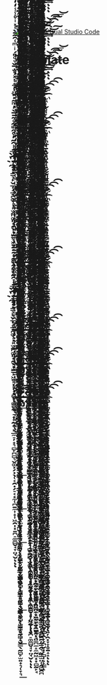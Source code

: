 [![Open in Visual Studio Code](https://classroom.github.com/assets/open-in-vscode-c66648af7eb3fe8bc4f294546bfd86ef473780cde1dea487d3c4ff354943c9ae.svg)](https://classroom.github.com/online_ide?assignment_repo_id=7821427&assignment_repo_type=AssignmentRepo)
# Template
#              -̵̷̴̢̧͊͆̾̿͛̔ͫ́͐̎͐́ͭ͋̒ͮ̾̆͆ͨͨ̌̉͊̂͐̆ͭ̑͆̽̉͋̊ͩ̉̐̍́ͥͬͬ̑̔̌ͬ̌̍̊̑ͧ̏̓ͧͣ̏̉̈́͌̓͌̈̀ͧ͗̋̐ͪ̑͛̋ͯ͌̿̄̍͌ͭ̑ͥͦ̃ͨ͆̾͑̄̔̂̄̆̆̐̑̄͛̈̽̚̚͟͢͟͝͡͞͡͠͞҉̴̧̧̫̥̻̭̫̳̤̖̹̗͙̫̰͓͈̙͈̯͉̰̳̙̻̬̟͔͇̹̭̖̜̳͔͙̺̗̳̬͚̞̗̟͉̦̠̪̮͙̪͕͕͓̼͚͔̼͙̖̹͕͓̳̠̫͉̪̹͎͎̮̹̠̤͙͉̹̳͍̘͓̖͚̳̥̰̻̟̮͇̖̰̻̙̫͍̟͉̜̞͉͘͟͡͝͝-̵̢̡ͥ̐ͦͨͦͣ͋̌ͧ̄̿ͮ̋̐ͫͫ͋ͫͬ́̂̃̎͐́̿ͤ͐̇͌̎̒̅̎ͬͥ͆̓̒̾͆ͥͨͣ̽̃ͭͬ͌͋ͫ̓̓̇ͬ͗̇̐͆̀̍͌͗͑͌̃͒ͯ̿̾͑͋͗ͩͭͫͬ̉̋͐̓̾ͦ̎̓ͧ̐ͮ͆ͩ̂̽͐ͣ̆̑ͯͭ̀́̀̚̚͜͞͏̶̷̷̷̡̛̛̰͚̟͍̥͎̣̼̫̠̖̙̗̬̰̠̳͕͖͉̤̝̤̪̲̗̭͇̙͎̞͙͓̬͓̞̙̼̹͔̮͇̫͚͈͓̗͚̰̙̘͇̫̳͍̼͔̦͍̹̜̗̟̘̩͙͕̳̗̬̱̫̪̤̞̺̦̦͎͎̦͈̫̪̖̩͚̗͉̘̪͇̬̗͈͍̞́͢͞͝͝͝͡ͅͅͅ-̶̵̶̵̴̢̨̢̡̧̛̃ͥͦͣ̽̌ͩ̈̽ͩ̓́͆̆̄ͧ̅̀ͮ͒͂͐̄͐̿̋̿̂ͥ̓͒̐̔̅̉ͤ̐̊̈́̂̉̑̈ͦ̑͛ͥ͒ͣ͆̄͗̍ͧ͐̔͗ͧͯ̊̓̈́̓̈́ͤ̒̆͊̆̈̇̆ͮ̌͊̀ͤͮ̃̉̈̂̽̇̎͒͐ͬ͗͑̊̃͆ͬ̈́̀́̀́̚̚͘͘͜͢͟͜͡͡͝͡͏͎̖̟̫̱̼̟̩̞͇̯͖̲͔̩̦̭͔̱͙͙̱̣͙̞̙̦̭̰̬͉͎̹̖̥͈̥̻̣̟̟̪̬͈̦͇̟̝̺̼̹͇͕̦͇̤̳̮̯̣̖̫͚̣̮̯̜̲͎͓̞̱̥̜̺̲̩̫̰̭̮̟̰̣̬̤͎͔̣̙͇̠̫͉̬͔ͅͅͅͅ-͂͐̃ͬͦ̈́͑̓̐̉ͮ̈̇̌̒̒͂ͥͤ̌͑ͤ̍̇͗ͮͦ̎̅ͪ̑͂̓̊̂ͫ͂ͦ̃̄̅̀̓ͫ̃̽̎̈͐͋ͭͯ̉̐̅̌͛ͦ̎́ͥͫ͑̑͂̄̀͑̽ͥ̊̾̾̒̒ͨͭ͂͒̊̾̔ͤ̈̾͗̑́̔̊ͮͩ̾̈́ͮͭ̚̚̚̚҉̨̧͢҉҉̴̵̧̕͘͞͠҉̡́̀̕͞͠͏̸̦̣͇͉̙̬̲̦̝̲̣̪͚̹̩̙̫̭̪͚͈͙̯̖̣̫̳͕͖̱̙͓̘̹̣̪̖̩̻̺̭͉̠̟̟̰̗͉̙̲̼̠̦̟͉̻̙̪̻͉̬͚͓̗̣̖̜͔̯̣̗̠͔̟̼̜̪̱̼͎̟͎͖̯̩͓͍̪̠͚̻̬̘̞̤̘̬͘ͅͅͅ-̴̢̢̨̽̆̾ͦ̈́ͤ͋̇̀͆͒̊͊̀̒̃̃ͨ̆̂̏̄̿ͯ̓̇̓̀̋̍͌̔͋ͥ̋̋͊̇̃ͩ͐̓̀͊͆͗ͦͥ̿͛ͥ̆̂ͨ̔̓ͣ̈́̈̏̊͐̒̈́ͤͪͧͬ͑͊̈́͆̓ͥ̈́͛̎̎̑͗̈̇ͮ̀ͭ̎ͦ͛̅̎̆͌͐͐̐ͭ́̀̚̚̚̚̕҉̧͠͏̶̸̢̀́́͘̕͡͞͝͏̹̹̰̼̥͇̳͓͖̠̹̺̜̪͕̜̞̠͓̭̦̺̯̫͚͖̣͙͔̯̳̥̥̦̤̘̜̹̳̦̫̹̱̟͔͚͔̳̰̲̙̭͚̮͇̬͎̜̯̬̯̙͎͍͎̭̘̠̤̪̥̬̪̯͖̤̞̞͖̞̦̬̯̮͉͓̤̼̪̼̝̼̰͖͓͙̻̰̙̘-̷̴̷̴̶̢̨̨̡̡̨̨̛̛̛̜̪͈͔̳͙̳͙̮̙̣͕͚͕̜̳͔͍͉͔̳̭̬̫̳̥͍̹̩͎̱̘̘̣̜͕͉̙̥̹̙̝̭͓̙̱͚̙̺̺͉̯͖̬̣̦̱̗̲̫̫̙̪̙͍̙̝̘͉͕̳̜͈̖̞̠͍̦̝̙̮̠̦̳̭͉̰̳̫̤̜̭̻̯̪̐͆ͧͨͨͣ͌̾͂̉̑ͣͧ̊ͭͬ̒ͪͭ͒̑̍ͧ̑͗̊̈́ͮͣ̔ͩ̓̊́̍̽̓̽̾̐̽ͯͫ͋̾̀̇͂̅ͩ̋̐̑ͧ͑ͨ͊͊ͨ̅͂̎̆͛̓̒͊ͯ̀͛̂̃̃̾̆͐̽̉͆̿ͭͤͫ͛̾ͩ̐̌͋ͤ̽̑̄͋̀̚̚̚̚̚̚̕͜͞͠͠͝͠ͅͅͅͅͅ-̷̵̸̷̶̧̨̢̧̛̛̛̛̛̠͉̱̠̫͍̬̱̲̪̺̰͉̠̰̖͕͇̠̹̩͎͓̹̪̺͈̰͇̦̲͖͉̠̰̺̱̯͎̭͍̱̪͙̹̺̳͈̻̦͉͇̗̗̺̝͍̺̩̼͍̻̞͇̩͍̟̪̞̰̮̥͚̟͉͖̟̱̟̹̯̰͉͔̯͕̗̪̮̣̙̻͎͕̙̳̝ͦͯ̒̀ͫ͗ͩͨ̿̈́͐̓ͯ̏̒ͦ̓̎ͫͯ͌ͦ̆̋̈́̆ͮ̂̐͊̏͗͋͗͊ͩ̄̇̒̓̃̈͌̃ͪͩ̈́̔͗̂ͭ̊ͨ͒̆͒̋̓͒͗̓̽͑̿ͬ͐́ͮͪ̎̂͂̈̒̆̔ͧ͑ͦ̃͂̄ͪ̔ͨͥ̍ͣ̀́̄ͩ̅͑ͧͫ̅̚̚̚͘͟͢͠͝͡͠͞͝ͅͅͅ-̴̴̡̡̡̀̄̆ͣ̎ͥ̓̎͂͂̈ͦ̅̌̀ͫ̔ͯ̿̋ͧͦͥͮ̌ͥͨ͑̓̇̐̽̈ͥͪ̓ͦ̿̃̂͆̓ͬͯ̀͆̇͊̽̈͑ͭͪͥ̍ͤ͒ͫ̀ͪ̾̎̋͑̉̋̔ͧ̎̑͐̒͊͒̇͛̂̋̈́ͧ̄͐ͨ͋̎ͬ̍̒͌͊ͭ͌ͯͬ̐̂͗̓̄ͯ̀͜͜͝͝͡҉̶̴͡͡͏̛̫͖͓̹̥̘̞̖͙͈̠̯͉̱̣̹̪̲̘̱̖̮̗̤̩̹͉̬̰̖͈͈̳͈͎̘͔͎͈̯̻̠̣͇̫̭͚̜̱̝͈̟͔͉̤̘̯̯̹̠̱̮̮͇̞̱͍̥̯͈̱̖͓̳̭̟͇̬̹̻̥̳͙̪͖̰͔͍̦̭͓̞̞̥̱̝̝͘͘̕͡͡ͅͅͅ
























#              -̵̷̴̢̧͊͆̾̿͛̔ͫ́͐̎͐́ͭ͋̒ͮ̾̆͆ͨͨ̌̉͊̂͐̆ͭ̑͆̽̉͋̊ͩ̉̐̍́ͥͬͬ̑̔̌ͬ̌̍̊̑ͧ̏̓ͧͣ̏̉̈́͌̓͌̈̀ͧ͗̋̐ͪ̑͛̋ͯ͌̿̄̍͌ͭ̑ͥͦ̃ͨ͆̾͑̄̔̂̄̆̆̐̑̄͛̈̽̚̚͟͢͟͝͡͞͡͠͞҉̴̧̧̫̥̻̭̫̳̤̖̹̗͙̫̰͓͈̙͈̯͉̰̳̙̻̬̟͔͇̹̭̖̜̳͔͙̺̗̳̬͚̞̗̟͉̦̠̪̮͙̪͕͕͓̼͚͔̼͙̖̹͕͓̳̠̫͉̪̹͎͎̮̹̠̤͙͉̹̳͍̘͓̖͚̳̥̰̻̟̮͇̖̰̻̙̫͍̟͉̜̞͉͘͟͡͝͝-̵̢̡ͥ̐ͦͨͦͣ͋̌ͧ̄̿ͮ̋̐ͫͫ͋ͫͬ́̂̃̎͐́̿ͤ͐̇͌̎̒̅̎ͬͥ͆̓̒̾͆ͥͨͣ̽̃ͭͬ͌͋ͫ̓̓̇ͬ͗̇̐͆̀̍͌͗͑͌̃͒ͯ̿̾͑͋͗ͩͭͫͬ̉̋͐̓̾ͦ̎̓ͧ̐ͮ͆ͩ̂̽͐ͣ̆̑ͯͭ̀́̀̚̚͜͞͏̶̷̷̷̡̛̛̰͚̟͍̥͎̣̼̫̠̖̙̗̬̰̠̳͕͖͉̤̝̤̪̲̗̭͇̙͎̞͙͓̬͓̞̙̼̹͔̮͇̫͚͈͓̗͚̰̙̘͇̫̳͍̼͔̦͍̹̜̗̟̘̩͙͕̳̗̬̱̫̪̤̞̺̦̦͎͎̦͈̫̪̖̩͚̗͉̘̪͇̬̗͈͍̞́͢͞͝͝͝͡ͅͅͅ-̶̵̶̵̴̢̨̢̡̧̛̃ͥͦͣ̽̌ͩ̈̽ͩ̓́͆̆̄ͧ̅̀ͮ͒͂͐̄͐̿̋̿̂ͥ̓͒̐̔̅̉ͤ̐̊̈́̂̉̑̈ͦ̑͛ͥ͒ͣ͆̄͗̍ͧ͐̔͗ͧͯ̊̓̈́̓̈́ͤ̒̆͊̆̈̇̆ͮ̌͊̀ͤͮ̃̉̈̂̽̇̎͒͐ͬ͗͑̊̃͆ͬ̈́̀́̀́̚̚͘͘͜͢͟͜͡͡͝͡͏͎̖̟̫̱̼̟̩̞͇̯͖̲͔̩̦̭͔̱͙͙̱̣͙̞̙̦̭̰̬͉͎̹̖̥͈̥̻̣̟̟̪̬͈̦͇̟̝̺̼̹͇͕̦͇̤̳̮̯̣̖̫͚̣̮̯̜̲͎͓̞̱̥̜̺̲̩̫̰̭̮̟̰̣̬̤͎͔̣̙͇̠̫͉̬͔ͅͅͅͅ-͂͐̃ͬͦ̈́͑̓̐̉ͮ̈̇̌̒̒͂ͥͤ̌͑ͤ̍̇͗ͮͦ̎̅ͪ̑͂̓̊̂ͫ͂ͦ̃̄̅̀̓ͫ̃̽̎̈͐͋ͭͯ̉̐̅̌͛ͦ̎́ͥͫ͑̑͂̄̀͑̽ͥ̊̾̾̒̒ͨͭ͂͒̊̾̔ͤ̈̾͗̑́̔̊ͮͩ̾̈́ͮͭ̚̚̚̚҉̨̧͢҉҉̴̵̧̕͘͞͠҉̡́̀̕͞͠͏̸̦̣͇͉̙̬̲̦̝̲̣̪͚̹̩̙̫̭̪͚͈͙̯̖̣̫̳͕͖̱̙͓̘̹̣̪̖̩̻̺̭͉̠̟̟̰̗͉̙̲̼̠̦̟͉̻̙̪̻͉̬͚͓̗̣̖̜͔̯̣̗̠͔̟̼̜̪̱̼͎̟͎͖̯̩͓͍̪̠͚̻̬̘̞̤̘̬͘ͅͅͅ-̴̢̢̨̽̆̾ͦ̈́ͤ͋̇̀͆͒̊͊̀̒̃̃ͨ̆̂̏̄̿ͯ̓̇̓̀̋̍͌̔͋ͥ̋̋͊̇̃ͩ͐̓̀͊͆͗ͦͥ̿͛ͥ̆̂ͨ̔̓ͣ̈́̈̏̊͐̒̈́ͤͪͧͬ͑͊̈́͆̓ͥ̈́͛̎̎̑͗̈̇ͮ̀ͭ̎ͦ͛̅̎̆͌͐͐̐ͭ́̀̚̚̚̚̕҉̧͠͏̶̸̢̀́́͘̕͡͞͝͏̹̹̰̼̥͇̳͓͖̠̹̺̜̪͕̜̞̠͓̭̦̺̯̫͚͖̣͙͔̯̳̥̥̦̤̘̜̹̳̦̫̹̱̟͔͚͔̳̰̲̙̭͚̮͇̬͎̜̯̬̯̙͎͍͎̭̘̠̤̪̥̬̪̯͖̤̞̞͖̞̦̬̯̮͉͓̤̼̪̼̝̼̰͖͓͙̻̰̙̘-̷̴̷̴̶̢̨̨̡̡̨̨̛̛̛̜̪͈͔̳͙̳͙̮̙̣͕͚͕̜̳͔͍͉͔̳̭̬̫̳̥͍̹̩͎̱̘̘̣̜͕͉̙̥̹̙̝̭͓̙̱͚̙̺̺͉̯͖̬̣̦̱̗̲̫̫̙̪̙͍̙̝̘͉͕̳̜͈̖̞̠͍̦̝̙̮̠̦̳̭͉̰̳̫̤̜̭̻̯̪̐͆ͧͨͨͣ͌̾͂̉̑ͣͧ̊ͭͬ̒ͪͭ͒̑̍ͧ̑͗̊̈́ͮͣ̔ͩ̓̊́̍̽̓̽̾̐̽ͯͫ͋̾̀̇͂̅ͩ̋̐̑ͧ͑ͨ͊͊ͨ̅͂̎̆͛̓̒͊ͯ̀͛̂̃̃̾̆͐̽̉͆̿ͭͤͫ͛̾ͩ̐̌͋ͤ̽̑̄͋̀̚̚̚̚̚̚̕͜͞͠͠͝͠ͅͅͅͅͅ-̷̵̸̷̶̧̨̢̧̛̛̛̛̛̠͉̱̠̫͍̬̱̲̪̺̰͉̠̰̖͕͇̠̹̩͎͓̹̪̺͈̰͇̦̲͖͉̠̰̺̱̯͎̭͍̱̪͙̹̺̳͈̻̦͉͇̗̗̺̝͍̺̩̼͍̻̞͇̩͍̟̪̞̰̮̥͚̟͉͖̟̱̟̹̯̰͉͔̯͕̗̪̮̣̙̻͎͕̙̳̝ͦͯ̒̀ͫ͗ͩͨ̿̈́͐̓ͯ̏̒ͦ̓̎ͫͯ͌ͦ̆̋̈́̆ͮ̂̐͊̏͗͋͗͊ͩ̄̇̒̓̃̈͌̃ͪͩ̈́̔͗̂ͭ̊ͨ͒̆͒̋̓͒͗̓̽͑̿ͬ͐́ͮͪ̎̂͂̈̒̆̔ͧ͑ͦ̃͂̄ͪ̔ͨͥ̍ͣ̀́̄ͩ̅͑ͧͫ̅̚̚̚͘͟͢͠͝͡͠͞͝ͅͅͅ-̴̴̡̡̡̀̄̆ͣ̎ͥ̓̎͂͂̈ͦ̅̌̀ͫ̔ͯ̿̋ͧͦͥͮ̌ͥͨ͑̓̇̐̽̈ͥͪ̓ͦ̿̃̂͆̓ͬͯ̀͆̇͊̽̈͑ͭͪͥ̍ͤ͒ͫ̀ͪ̾̎̋͑̉̋̔ͧ̎̑͐̒͊͒̇͛̂̋̈́ͧ̄͐ͨ͋̎ͬ̍̒͌͊ͭ͌ͯͬ̐̂͗̓̄ͯ̀͜͜͝͝͡҉̶̴͡͡͏̛̫͖͓̹̥̘̞̖͙͈̠̯͉̱̣̹̪̲̘̱̖̮̗̤̩̹͉̬̰̖͈͈̳͈͎̘͔͎͈̯̻̠̣͇̫̭͚̜̱̝͈̟͔͉̤̘̯̯̹̠̱̮̮͇̞̱͍̥̯͈̱̖͓̳̭̟͇̬̹̻̥̳͙̪͖̰͔͍̦̭͓̞̞̥̱̝̝͘͘̕͡͡ͅͅͅ



























#       ͦ̎̅ͪ̑͂̓̊̂ͫ͂ͦ̃̄̅̀̓ͫ̃̽̎̈͐͋ͭͯ̉̐̅̌͛ͦ̎́ͥͫ͑̑͂̄̀͑̽ͥ̊̾̾̒̒ͨͭ͂͒̊̾̔ͤ̈̾͗̑́̔̊ͮͩ̾̈́ͮͭ̚̚̚҉̨̧͢҉҉̴̵̧̕͘͞͠҉̡́̀̕͞͠͏̸̦̣͇͉̙̬̲̦̝̲̣̪͚̹̩̙̫̭̪͚͈͙̯̖̣̫̳͕͖̱̙͓̘̹̣̪̖̩̻̺̭͉̠̟̟̰̗͉̙̲̼̠̦̟͉̻̙̪̻͉̬͚͓̗̣̖̜͔̯̣̗̠͔̟̼̜̪̱̼͎̟͎͖̯̩͓͍̪̠͚̻̬̘̞̤̘̬͘ͅͅͅ-̴̢̢̨̽̆̾ͦ̈́ͤ͋̇̀͆͒̊͊̀̒̃̃ͨ̆̂̏̄̿ͯ̓̇̓̀̋̍͌̔͋ͥ̋̋͊̇̃ͩ͐̓̀͊͆͗ͦͥ̿͛ͥ̆̂ͨ̔̓ͣ̈́̈̏̊͐̒̈́ͤͪͧͬ͑͊̈́͆̓ͥ̈́͛̎̎̑͗̈̇ͮ̀ͭ̎ͦ͛̅̎̆͌͐͐̐ͭ́̀̚̚̚̚̕҉̧͠͏̶̸̢̀́́͘̕͡͞͝͏̹̹̰̼̥͇̳͓͖̠̹̺̜̪͕̜̞̠͓̭̦̺̯̫͚͖̣͙͔̯̳̥̥̦̤̘̜̹̳̦̫̹̱̟͔͚͔̳̰̲̙̭͚̮͇̬͎̜̯̬̯̙͎͍͎̭̘̠̤̪̥̬̪̯͖̤̞̞͖̞















































#              -̵̷̴̢̧͊͆̾̿͛̔ͫ́͐̎͐́ͭ͋̒ͮ̾̆͆ͨͨ̌̉͊̂͐̆ͭ̑͆̽̉͋̊ͩ̉̐̍́ͥͬͬ̑̔̌ͬ̌̍̊̑ͧ̏̓ͧͣ̏̉̈́͌̓͌̈̀ͧ͗̋̐ͪ̑͛̋ͯ͌̿̄̍͌ͭ̑ͥͦ̃ͨ͆̾͑̄̔̂̄̆̆̐̑̄͛̈̽̚̚͟͢͟͝͡͞͡͠͞҉̴̧̧̫̥̻̭̫̳̤̖̹̗͙̫̰͓͈̙͈̯͉̰̳̙̻̬̟͔͇̹̭̖̜̳͔͙̺̗̳̬͚̞̗̟͉̦̠̪̮͙̪͕͕͓̼͚͔̼͙̖̹͕͓̳̠̫͉̪̹͎͎̮̹̠̤͙͉̹̳͍̘͓̖͚̳̥̰̻̟̮͇̖̰̻̙̫͍̟͉̜̞͉͘͟͡͝͝-̵̢̡ͥ̐ͦͨͦͣ͋̌ͧ̄̿ͮ̋̐ͫͫ͋ͫͬ́̂̃̎͐́̿ͤ͐̇͌̎̒̅̎ͬͥ͆̓̒̾͆ͥͨͣ̽̃ͭͬ͌͋ͫ̓̓̇ͬ͗̇̐͆̀̍͌͗͑͌̃͒ͯ̿̾͑͋͗ͩͭͫͬ̉̋͐̓̾ͦ̎̓ͧ̐ͮ͆ͩ̂̽͐ͣ̆̑ͯͭ̀́̀̚̚͜͞͏̶̷̷̷̡̛̛̰͚̟͍̥͎̣̼̫̠̖̙̗̬̰̠̳͕͖͉̤̝̤̪̲̗̭͇̙͎̞͙͓̬͓̞̙̼̹͔̮͇̫͚͈͓̗͚̰̙̘͇̫̳͍̼͔̦͍̹̜̗̟̘̩͙͕̳̗̬̱̫̪̤̞̺̦̦͎͎̦͈̫̪̖̩͚̗͉̘̪͇̬̗͈͍̞́͢͞͝͝͝͡ͅͅͅ-̶̵̶̵̴̢̨̢̡̧̛̃ͥͦͣ̽̌ͩ̈̽ͩ̓́͆̆̄ͧ̅̀ͮ͒͂͐̄͐̿̋̿̂ͥ̓͒̐̔̅̉ͤ̐̊̈́̂̉̑̈ͦ̑͛ͥ͒ͣ͆̄͗̍ͧ͐̔͗ͧͯ̊̓̈́̓̈́ͤ̒̆͊̆̈̇̆ͮ̌͊̀ͤͮ̃̉̈̂̽̇̎͒͐ͬ͗͑̊̃͆ͬ̈́̀́̀́̚̚͘͘͜͢͟͜͡͡͝͡͏͎̖̟̫̱̼̟̩̞͇̯͖̲͔̩̦̭͔̱͙͙̱̣͙̞̙̦̭̰̬͉͎̹̖̥͈̥̻̣̟̟̪̬͈̦͇̟̝̺̼̹͇͕̦͇̤̳̮̯̣̖̫͚̣̮̯̜̲͎͓̞̱̥̜̺̲̩̫̰̭̮̟̰̣̬̤͎͔̣̙͇̠̫͉̬͔ͅͅͅͅ-͂͐̃ͬͦ̈́͑̓̐̉ͮ̈̇̌̒̒͂ͥͤ̌͑ͤ̍̇͗ͮͦ̎̅ͪ̑͂̓̊̂ͫ͂ͦ̃̄̅̀̓ͫ̃̽̎̈͐͋ͭͯ̉̐̅̌͛ͦ̎́ͥͫ͑̑͂̄̀͑̽ͥ̊̾̾̒̒ͨͭ͂͒̊̾̔ͤ̈̾͗̑́̔̊ͮͩ̾̈́ͮͭ̚̚̚̚҉̨̧͢҉҉̴̵̧̕͘͞͠҉̡́̀̕͞͠͏̸̦̣͇͉̙̬̲̦̝̲̣̪͚̹̩̙̫̭̪͚͈͙̯̖̣̫̳͕͖̱̙͓̘̹̣̪̖̩̻̺̭͉̠̟̟̰̗͉̙̲̼̠̦̟͉̻̙̪̻͉̬͚͓̗̣̖̜͔̯̣̗̠͔̟̼̜̪̱̼͎̟͎͖̯̩͓͍̪̠͚̻̬̘̞̤̘̬͘ͅͅͅ-̴̢̢̨̽̆̾ͦ̈́ͤ͋̇̀͆͒̊͊̀̒̃̃ͨ̆̂̏̄̿ͯ̓̇̓̀̋̍͌̔͋ͥ̋̋͊̇̃ͩ͐̓̀͊͆͗ͦͥ̿͛ͥ̆̂ͨ̔̓ͣ̈́̈̏̊͐̒̈́ͤͪͧͬ͑͊̈́͆̓ͥ̈́͛̎̎̑͗̈̇ͮ̀ͭ̎ͦ͛̅̎̆͌͐͐̐ͭ́̀̚̚̚̚̕҉̧͠͏̶̸̢̀́́͘̕͡͞͝͏̹̹̰̼̥͇̳͓͖̠̹̺̜̪͕̜̞̠͓̭̦̺̯̫͚͖̣͙͔̯̳̥̥̦̤̘̜̹̳̦̫̹̱̟͔͚͔̳̰̲̙̭͚̮͇̬͎̜̯̬̯̙͎͍͎̭̘̠̤̪̥̬̪̯͖̤̞̞͖̞̦̬̯̮͉͓̤̼̪̼̝̼̰͖͓͙̻̰̙̘-̷̴̷̴̶̢̨̨̡̡̨̨̛̛̛̜̪͈͔̳͙̳͙̮̙̣͕͚͕̜̳͔͍͉͔̳̭̬̫̳̥͍̹̩͎̱̘̘̣̜͕͉̙̥̹̙̝̭͓̙̱͚̙̺̺͉̯͖̬̣̦̱̗̲̫̫̙̪̙͍̙̝̘͉͕̳̜͈̖̞̠͍̦̝̙̮̠̦̳̭͉̰̳̫̤̜̭̻̯̪̐͆ͧͨͨͣ͌̾͂̉̑ͣͧ̊ͭͬ̒ͪͭ͒̑̍ͧ̑͗̊̈́ͮͣ̔ͩ̓̊́̍̽̓̽̾̐̽ͯͫ͋̾̀̇͂̅ͩ̋̐̑ͧ͑ͨ͊͊ͨ̅͂̎̆͛̓̒͊ͯ̀͛̂̃̃̾̆͐̽̉͆̿ͭͤͫ͛̾ͩ̐̌͋ͤ̽̑̄͋̀̚̚̚̚̚̚̕͜͞͠͠͝͠ͅͅͅͅͅ-̷̵̸̷̶̧̨̢̧̛̛̛̛̛̠͉̱̠̫͍̬̱̲̪̺̰͉̠̰̖͕͇̠̹̩͎͓̹̪̺͈̰͇̦̲͖͉̠̰̺̱̯͎̭͍̱̪͙̹̺̳͈̻̦͉͇̗̗̺̝͍̺̩̼͍̻̞͇̩͍̟̪̞̰̮̥͚̟͉͖̟̱̟̹̯̰͉͔̯͕̗̪̮̣̙̻͎͕̙̳̝ͦͯ̒̀ͫ͗ͩͨ̿̈́͐̓ͯ̏̒ͦ̓̎ͫͯ͌ͦ̆̋̈́̆ͮ̂̐͊̏͗͋͗͊ͩ̄̇̒̓̃̈͌̃ͪͩ̈́̔͗̂ͭ̊ͨ͒̆͒̋̓͒͗̓̽͑̿ͬ͐́ͮͪ̎̂͂̈̒̆̔ͧ͑ͦ̃͂̄ͪ̔ͨͥ̍ͣ̀́̄ͩ̅͑ͧͫ̅̚̚̚͘͟͢͠͝͡͠͞͝ͅͅͅ-̴̴̡̡̡̀̄̆ͣ̎ͥ̓̎͂͂̈ͦ̅̌̀ͫ̔ͯ̿̋ͧͦͥͮ̌ͥͨ͑̓̇̐̽̈ͥͪ̓ͦ̿̃̂͆̓ͬͯ̀͆̇͊̽̈͑ͭͪͥ̍ͤ͒ͫ̀ͪ̾̎̋͑̉̋̔ͧ̎̑͐̒͊͒̇͛̂̋̈́ͧ̄͐ͨ͋̎ͬ̍̒͌͊ͭ͌ͯͬ̐̂͗̓̄ͯ̀͜͜͝͝͡҉̶̴͡͡͏̛̫͖͓̹̥̘̞̖͙͈̠̯͉̱̣̹̪̲̘̱̖̮̗̤̩̹͉̬̰̖͈͈̳͈͎̘͔͎͈̯̻̠̣͇̫̭͚̜̱̝͈̟͔͉̤̘̯̯̹̠̱̮̮͇̞̱͍̥̯͈̱̖͓̳̭̟͇̬̹̻̥̳͙̪͖̰͔͍̦̭͓̞̞̥̱̝̝͘͘̕͡͡ͅͅͅ







                                         


























































#              -̵̷̴̢̧͊͆̾̿͛̔ͫ́͐̎͐́ͭ͋̒ͮ̾̆͆ͨͨ̌̉͊̂͐̆ͭ̑͆̽̉͋̊ͩ̉̐̍́ͥͬͬ̑̔̌ͬ̌̍̊̑ͧ̏̓ͧͣ̏̉̈́͌̓͌̈̀ͧ͗̋̐ͪ̑͛̋ͯ͌̿̄̍͌ͭ̑ͥͦ̃ͨ͆̾͑̄̔̂̄̆̆̐̑̄͛̈̽̚̚͟͢͟͝͡͞͡͠͞҉̴̧̧̫̥̻̭̫̳̤̖̹̗͙̫̰͓͈̙͈̯͉̰̳̙̻̬̟͔͇̹̭̖̜̳͔͙̺̗̳̬͚̞̗̟͉̦̠̪̮͙̪͕͕͓̼͚͔̼͙̖̹͕͓̳̠̫͉̪̹͎͎̮̹̠̤͙͉̹̳͍̘͓̖͚̳̥̰̻̟̮͇̖̰̻̙̫͍̟͉̜̞͉͘͟͡͝͝-ͥ̐ͦͨͦͣ͋̌ͧ̄̿ͮ̋̐ͫͫ͋ͫͬ́̂̃̎͐́̿ͤ͐̇͌̎̒̅̎ͬͥ͆̓̒̾͆ͥͨͣ̽̃ͭͬ͌͋ͫ̓̓̇ͬ͗̇̐͆̀̍͌͗͑͌̃͒ͯ̿̾͑͋͗̚̚

#              -̵̷̴̢̧͊͆̾̿͛̔ͫ́͐̎͐́ͭ͋̒ͮ̾̆͆ͨͨ̌̉͊̂͐̆ͭ̑͆̽̉͋̊ͩ̉̐̍́ͥͬͬ̑̔̌ͬ̌̍̊̑ͧ̏̓ͧͣ̏̉̈́͌̓͌̈̀ͧ͗̋̐ͪ̑͛̋ͯ͌̿̄̍͌ͭ̑ͥͦ̃ͨ͆̾͑̄̔̂̄̆̆̐̑̄͛̈̽̚̚͟͢͟͝͡͞͡͠͞҉̴̧̧̫̥̻̭̫̳̤̖̹̗͙̫̰͓͈̙͈̯͉̰̳̙̻̬̟͔͇̹̭̖̜̳͔͙̺̗̳̬͚̞̗̟͉̦̠̪̮͙̪͕͕͓̼͚͔̼͙̖̹͕͓̳̠̫͉̪̹͎͎̮̹̠̤͙͉̹̳͍̘͓̖͚̳̥̰̻̟̮͇̖̰̻̙̫͍̟͉̜̞͉͘͟͡͝͝-̵̢̡ͥ̐ͦͨͦͣ͋̌ͧ̄̿ͮ̋̐ͫͫ͋ͫͬ́̂̃̎͐́̿ͤ͐̇͌̎̒̅̎ͬͥ͆̓̒̾͆ͥͨͣ̽̃ͭͬ͌͋ͫ̓̓̇ͬ͗̇̐͆̀̍͌͗͑͌̃͒ͯ̿̾͑͋͗ͩͭͫͬ̉̋͐̓̾ͦ̎̓ͧ̐ͮ͆ͩ̂̽͐ͣ̆̑ͯͭ̀́̀̚̚͜͞͏̶̷̷̷̡̛̛̰͚̟͍̥͎̣̼̫̠̖̙̗̬̰̠̳͕͖͉̤̝̤̪̲̗̭͇̙͎̞͙͓̬͓̞̙̼̹͔̮͇̫͚͈͓̗͚̰̙̘͇̫̳͍̼͔̦͍̹̜̗̟̘̩͙͕̳̗̬̱̫̪̤̞̺̦̦͎͎̦͈̫̪̖̩͚̗͉̘̪͇̬̗͈͍̞́͢͞͝͝͝͡ͅͅͅ-̶̵̶̵̴̢̨̢̡̧̛̃ͥͦͣ̽̌ͩ̈̽ͩ̓́͆̆̄ͧ̅̀ͮ͒͂͐̄͐̿̋̿̂ͥ̓͒̐̔̅̉ͤ̐̊̈́̂̉̑̈ͦ̑͛ͥ͒ͣ͆̄͗̍ͧ͐̔͗ͧͯ̊̓̈́̓̈́ͤ̒̆͊̆̈̇̆ͮ̌͊̀ͤͮ̃̉̈̂̽̇̎͒͐ͬ͗͑̊̃͆ͬ̈́̀́̀́̚̚͘͘͜͢͟͜͡͡͝͡͏͎̖̟̫̱̼̟̩̞͇̯͖̲͔̩̦̭͔̱͙͙̱̣͙̞̙̦̭̰̬͉͎̹̖̥͈̥̻̣̟̟̪̬͈̦͇̟̝̺̼̹͇͕̦͇̤̳̮̯̣̖̫͚̣̮̯̜̲͎͓̞̱̥̜̺̲̩̫̰̭̮̟̰̣̬̤͎͔̣̙͇̠̫͉̬͔ͅͅͅͅ-͂͐̃ͬͦ̈́͑̓̐̉ͮ̈̇̌̒̒͂ͥͤ̌͑ͤ̍̇͗ͮͦ̎̅ͪ̑͂̓̊̂ͫ͂ͦ̃̄̅̀̓ͫ̃̽̎̈͐͋ͭͯ̉̐̅̌͛ͦ̎́ͥͫ͑̑͂̄̀͑̽ͥ̊̾̾̒̒ͨͭ͂͒̊̾̔ͤ̈̾͗̑́̔̊ͮͩ̾̈́ͮͭ̚̚̚̚҉̨̧͢҉҉̴̵̧̕͘͞͠҉̡́̀̕͞͠͏̸̦̣͇͉̙̬̲̦̝̲̣̪͚̹̩̙̫̭̪͚͈͙̯̖̣̫̳͕͖̱̙͓̘̹̣̪̖̩̻̺̭͉̠̟̟̰̗͉̙̲̼̠̦̟͉̻̙̪̻͉̬͚͓̗̣̖̜͔̯̣̗̠͔̟̼̜̪̱̼͎̟͎͖̯̩͓͍̪̠͚̻̬̘̞̤̘̬͘ͅͅͅ-̴̢̢̨̽̆̾ͦ̈́ͤ͋̇̀͆͒̊͊̀̒̃̃ͨ̆̂̏̄̿ͯ̓̇̓̀̋̍͌̔͋ͥ̋̋͊̇̃ͩ͐̓̀͊͆͗ͦͥ̿͛ͥ̆̂ͨ̔̓ͣ̈́̈̏̊͐̒̈́ͤͪͧͬ͑͊̈́͆̓ͥ̈́͛̎̎̑͗̈̇ͮ̀ͭ̎ͦ͛̅̎̆͌͐͐̐ͭ́̀̚̚̚̚̕҉̧͠͏̶̸̢̀́́͘̕͡͞͝͏̹̹̰̼̥͇̳͓͖̠̹̺̜̪͕̜̞̠͓̭̦̺̯̫͚͖̣͙͔̯̳̥̥̦̤̘̜̹̳̦̫̹̱̟͔͚͔̳̰̲̙̭͚̮͇̬͎̜̯̬̯̙͎͍͎̭̘̠̤̪̥̬̪̯͖̤̞̞͖̞̦̬̯̮͉͓̤̼̪̼̝̼̰͖͓͙̻̰̙̘-̷̴̷̴̶̢̨̨̡̡̨̨̛̛̛̜̪͈͔̳͙̳͙̮̙̣͕͚͕̜̳͔͍͉͔̳̭̬̫̳̥͍̹̩͎̱̘̘̣̜͕͉̙̥̹̙̝̭͓̙̱͚̙̺̺͉̯͖̬̣̦̱̗̲̫̫̙̪̙͍̙̝̘͉͕̳̜͈̖̞̠͍̦̝̙̮̠̦̳̭͉̰̳̫̤̜̭̻̯̪̐͆ͧͨͨͣ͌̾͂̉̑ͣͧ̊ͭͬ̒ͪͭ͒̑̍ͧ̑͗̊̈́ͮͣ̔ͩ̓̊́̍̽̓̽̾̐̽ͯͫ͋̾̀̇͂̅ͩ̋̐̑ͧ͑ͨ͊͊ͨ̅͂̎̆͛̓̒͊ͯ̀͛̂̃̃̾̆͐̽̉͆̿ͭͤͫ͛̾ͩ̐̌͋ͤ̽̑̄͋̀̚̚̚̚̚̚̕͜͞͠͠͝͠ͅͅͅͅͅ-̷̵̸̷̶̧̨̢̧̛̛̛̛̛̠͉̱̠̫͍̬̱̲̪̺̰͉̠̰̖͕͇̠̹̩͎͓̹̪̺͈̰͇̦̲͖͉̠̰̺̱̯͎̭͍̱̪͙̹̺̳͈̻̦͉͇̗̗̺̝͍̺̩̼͍̻̞͇̩͍̟̪̞̰̮̥͚̟͉͖̟̱̟̹̯̰͉͔̯͕̗̪̮̣̙̻͎͕̙̳̝ͦͯ̒̀ͫ͗ͩͨ̿̈́͐̓ͯ̏̒ͦ̓̎ͫͯ͌ͦ̆̋̈́̆ͮ̂̐͊̏͗͋͗͊ͩ̄̇̒̓̃̈͌̃ͪͩ̈́̔͗̂ͭ̊ͨ͒̆͒̋̓͒͗̓̽͑̿ͬ͐́ͮͪ̎̂͂̈̒̆̔ͧ͑ͦ̃͂̄ͪ̔ͨͥ̍ͣ̀́̄ͩ̅͑ͧͫ̅̚̚̚͘͟͢͠͝͡͠͞͝ͅͅͅ-̴̴̡̡̡̀̄̆ͣ̎ͥ̓̎͂͂̈ͦ̅̌̀ͫ̔ͯ̿̋ͧͦͥͮ̌ͥͨ͑̓̇̐̽̈ͥͪ̓ͦ̿̃̂͆̓ͬͯ̀͆̇͊̽̈͑ͭͪͥ̍ͤ͒ͫ̀ͪ̾̎̋͑̉̋̔ͧ̎̑͐̒͊͒̇͛̂̋̈́ͧ̄͐ͨ͋̎ͬ̍̒͌͊ͭ͌ͯͬ̐̂͗̓̄ͯ̀͜͜͝͝͡҉̶̴͡͡͏̛̫͖͓̹̥̘̞̖͙͈̠̯͉̱̣̹̪̲̘̱̖̮̗̤̩̹͉̬̰̖͈͈̳͈͎̘͔͎͈̯̻̠̣͇̫̭͚̜̱̝͈̟͔͉̤̘̯̯̹̠̱̮̮͇̞̱͍̥̯͈̱̖͓̳̭̟͇̬̹̻̥̳͙̪͖̰͔͍̦̭͓̞̞̥̱̝̝͘͘̕͡͡ͅͅͅ






















#       ͦ̎̅ͪ̑͂̓̊̂ͫ͂ͦ̃̄̅̀̓ͫ̃̽̎̈͐͋ͭͯ̉̐̅̌͛ͦ̎́ͥͫ͑̑͂̄̀͑̽ͥ̊̾̾̒̒ͨͭ͂͒̊̾̔ͤ̈̾͗̑́̔̊ͮͩ̾̈́ͮͭ̚̚̚҉̨̧͢҉҉̴̵̧̕͘͞͠҉̡́̀̕͞͠͏̸̦̣͇͉̙̬̲̦̝̲̣̪͚̹̩̙̫̭̪͚͈͙̯̖̣̫̳͕͖̱̙͓̘̹̣̪̖̩̻̺̭͉̠̟̟̰̗͉̙̲̼̠̦̟͉̻̙̪̻͉̬͚͓̗̣̖̜͔̯̣̗̠͔̟̼̜̪̱̼͎̟͎͖̯̩͓͍̪̠͚̻̬̘̞̤̘̬͘ͅͅͅ-̴̢̢̨̽̆̾ͦ̈́ͤ͋̇̀͆͒̊͊̀̒̃̃ͨ̆̂̏̄̿ͯ̓̇̓̀̋̍͌̔͋ͥ̋̋͊̇̃ͩ͐̓̀͊͆͗ͦͥ̿͛ͥ̆̂ͨ̔̓ͣ̈́̈̏̊͐̒̈́ͤͪͧͬ͑͊̈́͆̓ͥ̈́͛̎̎̑͗̈̇ͮ̀ͭ̎ͦ͛̅̎̆͌͐͐̐ͭ́̀̚̚̚̚̕҉̧͠͏̶̸̢̀́́͘̕͡͞͝͏̹̹̰̼̥͇̳͓͖̠̹̺̜̪͕̜̞̠͓̭̦̺̯̫͚͖̣͙͔̯̳̥̥̦̤̘̜̹̳̦̫̹̱̟͔͚͔̳̰̲̙̭͚̮͇̬͎̜̯̬̯̙͎͍͎̭̘̠̤̪̥̬̪̯͖̤̞̞͖̞










































































#              -̵̷̴̢̧͊͆̾̿͛̔ͫ́͐̎͐́ͭ͋̒ͮ̾̆͆ͨͨ̌̉͊̂͐̆ͭ̑͆̽̉͋̊ͩ̉̐̍́ͥͬͬ̑̔̌ͬ̌̍̊̑ͧ̏̓ͧͣ̏̉̈́͌̓͌̈̀ͧ͗̋̐ͪ̑͛̋ͯ͌̿̄̍͌ͭ̑ͥͦ̃ͨ͆̾͑̄̔̂̄̆̆̐̑̄͛̈̽̚̚͟͢͟͝͡͞͡͠͞҉̴̧̧̫̥̻̭̫̳̤̖̹̗͙̫̰͓͈̙͈̯͉̰̳̙̻̬̟͔͇̹̭̖̜̳͔͙̺̗̳̬͚̞̗̟͉̦̠̪̮͙̪͕͕͓̼͚͔̼͙̖̹͕͓̳̠̫͉̪̹͎͎̮̹̠̤͙͉̹̳͍̘͓̖͚̳̥̰̻̟̮͇̖̰̻̙̫͍̟͉̜̞͉͘͟͡͝͝-̵̢̡ͥ̐ͦͨͦͣ͋̌ͧ̄̿ͮ̋̐ͫͫ͋ͫͬ́̂̃̎͐́̿ͤ͐̇͌̎̒̅̎ͬͥ͆̓̒̾͆ͥͨͣ̽̃ͭͬ͌͋ͫ̓̓̇ͬ͗̇̐͆̀̍͌͗͑͌̃͒ͯ̿̾͑͋͗ͩͭͫͬ̉̋͐̓̾ͦ̎̓ͧ̐ͮ͆ͩ̂̽͐ͣ̆̑ͯͭ̀́̀̚̚͜͞͏̶̷̷̷̡̛̛̰͚̟͍̥͎̣̼̫̠̖̙̗̬̰̠̳͕͖͉̤̝̤̪̲̗̭͇̙͎̞͙͓̬͓̞̙̼̹͔̮͇̫͚͈͓̗͚̰̙̘͇̫̳͍̼͔̦͍̹̜̗̟̘̩͙͕̳̗̬̱̫̪̤̞̺̦̦͎͎̦͈̫̪̖̩͚̗͉̘̪͇̬̗͈͍̞́͢͞͝͝͝͡ͅͅͅ-̶̵̶̵̴̢̨̢̡̧̛̃ͥͦͣ̽̌ͩ̈̽ͩ̓́͆̆̄ͧ̅̀ͮ͒͂͐̄͐̿̋̿̂ͥ̓͒̐̔̅̉ͤ̐̊̈́̂̉̑̈ͦ̑͛ͥ͒ͣ͆̄͗̍ͧ͐̔͗ͧͯ̊̓̈́̓̈́ͤ̒̆͊̆̈̇̆ͮ̌͊̀ͤͮ̃̉̈̂̽̇̎͒͐ͬ͗͑̊̃͆ͬ̈́̀́̀́̚̚͘͘͜͢͟͜͡͡͝͡͏͎̖̟̫̱̼̟̩̞͇̯͖̲͔̩̦̭͔̱͙͙̱̣͙̞̙̦̭̰̬͉͎̹̖̥͈̥̻̣̟̟̪̬͈̦͇̟̝̺̼̹͇͕̦͇̤̳̮̯̣̖̫͚̣̮̯̜̲͎͓̞̱̥̜̺̲̩̫̰̭̮̟̰̣̬̤͎͔̣̙͇̠̫͉̬͔ͅͅͅͅ-͂͐̃ͬͦ̈́͑̓̐̉ͮ̈̇̌̒̒͂ͥͤ̌͑ͤ̍̇͗ͮͦ̎̅ͪ̑͂̓̊̂ͫ͂ͦ̃̄̅̀̓ͫ̃̽̎̈͐͋ͭͯ̉̐̅̌͛ͦ̎́ͥͫ͑̑͂̄̀͑̽ͥ̊̾̾̒̒ͨͭ͂͒̊̾̔ͤ̈̾͗̑́̔̊ͮͩ̾̈́ͮͭ̚̚̚̚҉̨̧͢҉҉̴̵̧̕͘͞͠҉̡́̀̕͞͠͏̸̦̣͇͉̙̬̲̦̝̲̣̪͚̹̩̙̫̭̪͚͈͙̯̖̣̫̳͕͖̱̙͓̘̹̣̪̖̩̻̺̭͉̠̟̟̰̗͉̙̲̼̠̦̟͉̻̙̪̻͉̬͚͓̗̣̖̜͔̯̣̗̠͔̟̼̜̪̱̼͎̟͎͖̯̩͓͍̪̠͚̻̬̘̞̤̘̬͘ͅͅͅ-̴̢̢̨̽̆̾ͦ̈́ͤ͋̇̀͆͒̊͊̀̒̃̃ͨ̆̂̏̄̿ͯ̓̇̓̀̋̍͌̔͋ͥ̋̋͊̇̃ͩ͐̓̀͊͆͗ͦͥ̿͛ͥ̆̂ͨ̔̓ͣ̈́̈̏̊͐̒̈́ͤͪͧͬ͑͊̈́͆̓ͥ̈́͛̎̎̑͗̈̇ͮ̀ͭ̎ͦ͛̅̎̆͌͐͐̐ͭ́̀̚̚̚̚̕҉̧͠͏̶̸̢̀́́͘̕͡͞͝͏̹̹̰̼̥͇̳͓͖̠̹̺̜̪͕̜̞̠͓̭̦̺̯̫͚͖̣͙͔̯̳̥̥̦̤̘̜̹̳̦̫̹̱̟͔͚͔̳̰̲̙̭͚̮͇̬͎̜̯̬̯̙͎͍͎̭̘̠̤̪̥̬̪̯͖̤̞̞͖̞̦̬̯̮͉͓̤̼̪̼̝̼̰͖͓͙̻̰̙̘-̷̴̷̴̶̢̨̨̡̡̨̨̛̛̛̜̪͈͔̳͙̳͙̮̙̣͕͚͕̜̳͔͍͉͔̳̭̬̫̳̥͍̹̩͎̱̘̘̣̜͕͉̙̥̹̙̝̭͓̙̱͚̙̺̺͉̯͖̬̣̦̱̗̲̫̫̙̪̙͍̙̝̘͉͕̳̜͈̖̞̠͍̦̝̙̮̠̦̳̭͉̰̳̫̤̜̭̻̯̪̐͆ͧͨͨͣ͌̾͂̉̑ͣͧ̊ͭͬ̒ͪͭ͒̑̍ͧ̑͗̊̈́ͮͣ̔ͩ̓̊́̍̽̓̽̾̐̽ͯͫ͋̾̀̇͂̅ͩ̋̐̑ͧ͑ͨ͊͊ͨ̅͂̎̆͛̓̒͊ͯ̀͛̂̃̃̾̆͐̽̉͆̿ͭͤͫ͛̾ͩ̐̌͋ͤ̽̑̄͋̀̚̚̚̚̚̚̕͜͞͠͠͝͠ͅͅͅͅͅ-̷̵̸̷̶̧̨̢̧̛̛̛̛̛̠͉̱̠̫͍̬̱̲̪̺̰͉̠̰̖͕͇̠̹̩͎͓̹̪̺͈̰͇̦̲͖͉̠̰̺̱̯͎̭͍̱̪͙̹̺̳͈̻̦͉͇̗̗̺̝͍̺̩̼͍̻̞͇̩͍̟̪̞̰̮̥͚̟͉͖̟̱̟̹̯̰͉͔̯͕̗̪̮̣̙̻͎͕̙̳̝ͦͯ̒̀ͫ͗ͩͨ̿̈́͐̓ͯ̏̒ͦ̓̎ͫͯ͌ͦ̆̋̈́̆ͮ̂̐͊̏͗͋͗͊ͩ̄̇̒̓̃̈͌̃ͪͩ̈́̔͗̂ͭ̊ͨ͒̆͒̋̓͒͗̓̽͑̿ͬ͐́ͮͪ̎̂͂̈̒̆̔ͧ͑ͦ̃͂̄ͪ̔ͨͥ̍ͣ̀́̄ͩ̅͑ͧͫ̅̚̚̚͘͟͢͠͝͡͠͞͝ͅͅͅ-̴̴̡̡̡̀̄̆ͣ̎ͥ̓̎͂͂̈ͦ̅̌̀ͫ̔ͯ̿̋ͧͦͥͮ̌ͥͨ͑̓̇̐̽̈ͥͪ̓ͦ̿̃̂͆̓ͬͯ̀͆̇͊̽̈͑ͭͪͥ̍ͤ͒ͫ̀ͪ̾̎̋͑̉̋̔ͧ̎̑͐̒͊͒̇͛̂̋̈́ͧ̄͐ͨ͋̎ͬ̍̒͌͊ͭ͌ͯͬ̐̂͗̓̄ͯ̀͜͜͝͝͡҉̶̴͡͡͏̛̫͖͓̹̥̘̞̖͙͈̠̯͉̱̣̹̪̲̘̱̖̮̗̤̩̹͉̬̰̖͈͈̳͈͎̘͔͎͈̯̻̠̣͇̫̭͚̜̱̝͈̟͔͉̤̘̯̯̹̠̱̮̮͇̞̱͍̥̯͈̱̖͓̳̭̟͇̬̹̻̥̳͙̪͖̰͔͍̦̭͓̞̞̥̱̝̝͘͘̕͡͡ͅͅͅ



































































































































#              -̵̷̴̢̧͊͆̾̿͛̔ͫ́͐̎͐́ͭ͋̒ͮ̾̆͆ͨͨ̌̉͊̂͐̆ͭ̑͆̽̉͋̊ͩ̉̐̍́ͥͬͬ̑̔̌ͬ̌̍̊̑ͧ̏̓ͧͣ̏̉̈́͌̓͌̈̀ͧ͗̋̐ͪ̑͛̋ͯ͌̿̄̍͌ͭ̑ͥͦ̃ͨ͆̾͑̄̔̂̄̆̆̐̑̄͛̈̽̚̚͟͢͟͝͡͞͡͠͞҉̴̧̧̫̥̻̭̫̳̤̖̹̗͙̫̰͓͈̙͈̯͉̰̳̙̻̬̟͔͇̹̭̖̜̳͔͙̺̗̳̬͚̞̗̟͉̦̠̪̮͙̪͕͕͓̼͚͔̼͙̖̹͕͓̳̠̫͉̪̹͎͎̮̹̠̤͙͉̹̳͍̘͓̖͚̳̥̰̻̟̮͇̖̰̻̙̫͍̟͉̜̞͉͘͟͡͝͝-̵̢̡ͥ̐ͦͨͦͣ͋̌ͧ̄̿ͮ̋̐ͫͫ͋ͫͬ́̂̃̎͐́̿ͤ͐̇͌̎̒̅̎ͬͥ͆̓̒̾͆ͥͨͣ̽̃ͭͬ͌͋ͫ̓̓̇ͬ͗̇̐͆̀̍͌͗͑͌̃͒ͯ̿̾͑͋͗ͩͭͫͬ̉̋͐̓̾ͦ̎̓ͧ̐ͮ͆ͩ̂̽͐ͣ̆̑ͯͭ̀́̀̚̚͜͞͏̶̷̷̷̡̛̛̰͚̟͍̥͎̣̼̫̠̖̙̗̬̰̠̳͕͖͉̤̝̤̪̲̗̭͇̙͎̞͙͓̬͓̞̙̼̹͔̮͇̫͚͈͓̗͚̰̙̘͇̫̳͍̼͔̦͍̹̜̗̟̘̩͙͕̳̗̬̱̫̪̤̞̺̦̦͎͎̦͈̫̪̖̩͚̗͉̘̪͇̬̗͈͍̞́͢͞͝͝͝͡ͅͅͅ-̶̵̶̵̴̢̨̢̡̧̛̃ͥͦͣ̽̌ͩ̈̽ͩ̓́͆̆̄ͧ̅̀ͮ͒͂͐̄͐̿̋̿̂ͥ̓͒̐̔̅̉ͤ̐̊̈́̂̉̑̈ͦ̑͛ͥ͒ͣ͆̄͗̍ͧ͐̔͗ͧͯ̊̓̈́̓̈́ͤ̒̆͊̆̈̇̆ͮ̌͊̀ͤͮ̃̉̈̂̽̇̎͒͐ͬ͗͑̊̃͆ͬ̈́̀́̀́̚̚͘͘͜͢͟͜͡͡͝͡͏͎̖̟̫̱̼̟̩̞͇̯͖̲͔̩̦̭͔̱͙͙̱̣͙̞̙̦̭̰̬͉͎̹̖̥͈̥̻̣̟̟̪̬͈̦͇̟̝̺̼̹͇͕̦͇̤̳̮̯̣̖̫͚̣̮̯̜̲͎͓̞̱̥̜̺̲̩̫̰̭̮̟̰̣̬̤͎͔̣̙͇̠̫͉̬͔ͅͅͅͅ-͂͐̃ͬͦ̈́͑̓̐̉ͮ̈̇̌̒̒͂ͥͤ̌͑ͤ̍̇͗ͮͦ̎̅ͪ̑͂̓̊̂ͫ͂ͦ̃̄̅̀̓ͫ̃̽̎̈͐͋ͭͯ̉̐̅̌͛ͦ̎́ͥͫ͑̑͂̄̀͑̽ͥ̊̾̾̒̒ͨͭ͂͒̊̾̔ͤ̈̾͗̑́̔̊ͮͩ̾̈́ͮͭ̚̚̚̚҉̨̧͢҉҉̴̵̧̕͘͞͠҉̡́̀̕͞͠͏̸̦̣͇͉̙̬̲̦̝̲̣̪͚̹̩̙̫̭̪͚͈͙̯̖̣̫̳͕͖̱̙͓̘̹̣̪̖̩̻̺̭͉̠̟̟̰̗͉̙̲̼̠̦̟͉̻̙̪̻͉̬͚͓̗̣̖̜͔̯̣̗̠͔̟̼̜̪̱̼͎̟͎͖̯̩͓͍̪̠͚̻̬̘̞̤̘̬͘ͅͅͅ-̴̢̢̨̽̆̾ͦ̈́ͤ͋̇̀͆͒̊͊̀̒̃̃ͨ̆̂̏̄̿ͯ̓̇̓̀̋̍͌̔͋ͥ̋̋͊̇̃ͩ͐̓̀͊͆͗ͦͥ̿͛ͥ̆̂ͨ̔̓ͣ̈́̈̏̊͐̒̈́ͤͪͧͬ͑͊̈́͆̓ͥ̈́͛̎̎̑͗̈̇ͮ̀ͭ̎ͦ͛̅̎̆͌͐͐̐ͭ́̀̚̚̚̚̕҉̧͠͏̶̸̢̀́́͘̕͡͞͝͏̹̹̰̼̥͇̳͓͖̠̹̺̜̪͕̜̞̠͓̭̦̺̯̫͚͖̣͙͔̯̳̥̥̦̤̘̜̹̳̦̫̹̱̟͔͚͔̳̰̲̙̭͚̮͇̬͎̜̯̬̯̙͎͍͎̭̘̠̤̪̥̬̪̯͖̤̞̞͖̞̦̬̯̮͉͓̤̼̪̼̝̼̰͖͓͙̻̰̙̘-̷̴̷̴̶̢̨̨̡̡̨̨̛̛̛̜̪͈͔̳͙̳͙̮̙̣͕͚͕̜̳͔͍͉͔̳̭̬̫̳̥͍̹̩͎̱̘̘̣̜͕͉̙̥̹̙̝̭͓̙̱͚̙̺̺͉̯͖̬̣̦̱̗̲̫̫̙̪̙͍̙̝̘͉͕̳̜͈̖̞̠͍̦̝̙̮̠̦̳̭͉̰̳̫̤̜̭̻̯̪̐͆ͧͨͨͣ͌̾͂̉̑ͣͧ̊ͭͬ̒ͪͭ͒̑̍ͧ̑͗̊̈́ͮͣ̔ͩ̓̊́̍̽̓̽̾̐̽ͯͫ͋̾̀̇͂̅ͩ̋̐̑ͧ͑ͨ͊͊ͨ̅͂̎̆͛̓̒͊ͯ̀͛̂̃̃̾̆͐̽̉͆̿ͭͤͫ͛̾ͩ̐̌͋ͤ̽̑̄͋̀̚̚̚̚̚̚̕͜͞͠͠͝͠ͅͅͅͅͅ-̷̵̸̷̶̧̨̢̧̛̛̛̛̛̠͉̱̠̫͍̬̱̲̪̺̰͉̠̰̖͕͇̠̹̩͎͓̹̪̺͈̰͇̦̲͖͉̠̰̺̱̯͎̭͍̱̪͙̹̺̳͈̻̦͉͇̗̗̺̝͍̺̩̼͍̻̞͇̩͍̟̪̞̰̮̥͚̟͉͖̟̱̟̹̯̰͉͔̯͕̗̪̮̣̙̻͎͕̙̳̝ͦͯ̒̀ͫ͗ͩͨ̿̈́͐̓ͯ̏̒ͦ̓̎ͫͯ͌ͦ̆̋̈́̆ͮ̂̐͊̏͗͋͗͊ͩ̄̇̒̓̃̈͌̃ͪͩ̈́̔͗̂ͭ̊ͨ͒̆͒̋̓͒͗̓̽͑̿ͬ͐́ͮͪ̎̂͂̈̒̆̔ͧ͑ͦ̃͂̄ͪ̔ͨͥ̍ͣ̀́̄ͩ̅͑ͧͫ̅̚̚̚͘͟͢͠͝͡͠͞͝ͅͅͅ-̴̴̡̡̡̀̄̆ͣ̎ͥ̓̎͂͂̈ͦ̅̌̀ͫ̔ͯ̿̋ͧͦͥͮ̌ͥͨ͑̓̇̐̽̈ͥͪ̓ͦ̿̃̂͆̓ͬͯ̀͆̇͊̽̈͑ͭͪͥ̍ͤ͒ͫ̀ͪ̾̎̋͑̉̋̔ͧ̎̑͐̒͊͒̇͛̂̋̈́ͧ̄͐ͨ͋̎ͬ̍̒͌͊ͭ͌ͯͬ̐̂͗̓̄ͯ̀͜͜͝͝͡҉̶̴͡͡͏̛̫͖͓̹̥̘̞̖͙͈̠̯͉̱̣̹̪̲̘̱̖̮̗̤̩̹͉̬̰̖͈͈̳͈͎̘͔͎͈̯̻̠̣͇̫̭͚̜̱̝͈̟͔͉̤̘̯̯̹̠̱̮̮͇̞̱͍̥̯͈̱̖͓̳̭̟͇̬̹̻̥̳͙̪͖̰͔͍̦̭͓̞̞̥̱̝̝͘͘̕͡͡ͅͅͅ














































































































































#              -̵̷̴̢̧͊͆̾̿͛̔ͫ́͐̎͐́ͭ͋̒ͮ̾̆͆ͨͨ̌̉͊̂͐̆ͭ̑͆̽̉͋̊ͩ̉̐̍́ͥͬͬ̑̔̌ͬ̌̍̊̑ͧ̏̓ͧͣ̏̉̈́͌̓͌̈̀ͧ͗̋̐ͪ̑͛̋ͯ͌̿̄̍͌ͭ̑ͥͦ̃ͨ͆̾͑̄̔̂̄̆̆̐̑̄͛̈̽̚̚͟͢͟͝͡͞͡͠͞҉̴̧̧̫̥̻̭̫̳̤̖̹̗͙̫̰͓͈̙͈̯͉̰̳̙̻̬̟͔͇̹̭̖̜̳͔͙̺̗̳̬͚̞̗̟͉̦̠̪̮͙̪͕͕͓̼͚͔̼͙̖̹͕͓̳̠̫͉̪̹͎͎̮̹̠̤͙͉̹̳͍̘͓̖͚̳̥̰̻̟̮͇̖̰̻̙̫͍̟͉̜̞͉͘͟͡͝͝-̵̢̡ͥ̐ͦͨͦͣ͋̌ͧ̄̿ͮ̋̐ͫͫ͋ͫͬ́̂̃̎͐́̿ͤ͐̇͌̎̒̅̎ͬͥ͆̓̒̾͆ͥͨͣ̽̃ͭͬ͌͋ͫ̓̓̇ͬ͗̇̐͆̀̍͌͗͑͌̃͒ͯ̿̾͑͋͗ͩͭͫͬ̉̋͐̓̾ͦ̎̓ͧ̐ͮ͆ͩ̂̽͐ͣ̆̑ͯͭ̀́̀̚̚͜͞͏̶̷̷̷̡̛̛̰͚̟͍̥͎̣̼̫̠̖̙̗̬̰̠̳͕͖͉̤̝̤̪̲̗̭͇̙͎̞͙͓̬͓̞̙̼̹͔̮͇̫͚͈͓̗͚̰̙̘͇̫̳͍̼͔̦͍̹̜̗̟̘̩͙͕̳̗̬̱̫̪̤̞̺̦̦͎͎̦͈̫̪̖̩͚̗͉̘̪͇̬̗͈͍̞́͢͞͝͝͝͡ͅͅͅ-̶̵̶̵̴̢̨̢̡̧̛̃ͥͦͣ̽̌ͩ̈̽ͩ̓́͆̆̄ͧ̅̀ͮ͒͂͐̄͐̿̋̿̂ͥ̓͒̐̔̅̉ͤ̐̊̈́̂̉̑̈ͦ̑͛ͥ͒ͣ͆̄͗̍ͧ͐̔͗ͧͯ̊̓̈́̓̈́ͤ̒̆͊̆̈̇̆ͮ̌͊̀ͤͮ̃̉̈̂̽̇̎͒͐ͬ͗͑̊̃͆ͬ̈́̀́̀́̚̚͘͘͜͢͟͜͡͡͝͡͏͎̖̟̫̱̼̟̩̞͇̯͖̲͔̩̦̭͔̱͙͙̱̣͙̞̙̦̭̰̬͉͎̹̖̥͈̥̻̣̟̟̪̬͈̦͇̟̝̺̼̹͇͕̦͇̤̳̮̯̣̖̫͚̣̮̯̜̲͎͓̞̱̥̜̺̲̩̫̰̭̮̟̰̣̬̤͎͔̣̙͇̠̫͉̬͔ͅͅͅͅ-͂͐̃ͬͦ̈́͑̓̐̉ͮ̈̇̌̒̒͂ͥͤ̌͑ͤ̍̇͗ͮͦ̎̅ͪ̑͂̓̊̂ͫ͂ͦ̃̄̅̀̓ͫ̃̽̎̈͐͋ͭͯ̉̐̅̌͛ͦ̎́ͥͫ͑̑͂̄̀͑̽ͥ̊̾̾̒̒ͨͭ͂͒̊̾̔ͤ̈̾͗̑́̔̊ͮͩ̾̈́ͮͭ̚̚̚̚҉̨̧͢҉҉̴̵̧̕͘͞͠҉̡́̀̕͞͠͏̸̦̣͇͉̙̬̲̦̝̲̣̪͚̹̩̙̫̭̪͚͈͙̯̖̣̫̳͕͖̱̙͓̘̹̣̪̖̩̻̺̭͉̠̟̟̰̗͉̙̲̼̠̦̟͉̻̙̪̻͉̬͚͓̗̣̖̜͔̯̣̗̠͔̟̼̜̪̱̼͎̟͎͖̯̩͓͍̪̠͚̻̬̘̞̤̘̬͘ͅͅͅ-̴̢̢̨̽̆̾ͦ̈́ͤ͋̇̀͆͒̊͊̀̒̃̃ͨ̆̂̏̄̿ͯ̓̇̓̀̋̍͌̔͋ͥ̋̋͊̇̃ͩ͐̓̀͊͆͗ͦͥ̿͛ͥ̆̂ͨ̔̓ͣ̈́̈̏̊͐̒̈́ͤͪͧͬ͑͊̈́͆̓ͥ̈́͛̎̎̑͗̈̇ͮ̀ͭ̎ͦ͛̅̎̆͌͐͐̐ͭ́̀̚̚̚̚̕҉̧͠͏̶̸̢̀́́͘̕͡͞͝͏̹̹̰̼̥͇̳͓͖̠̹̺̜̪͕̜̞̠͓̭̦̺̯̫͚͖̣͙͔̯̳̥̥̦̤̘̜̹̳̦̫̹̱̟͔͚͔̳̰̲̙̭͚̮͇̬͎̜̯̬̯̙͎͍͎̭̘̠̤̪̥̬̪̯͖̤̞̞͖̞̦̬̯̮͉͓̤̼̪̼̝̼̰͖͓͙̻̰̙̘-̷̴̷̴̶̢̨̨̡̡̨̨̛̛̛̜̪͈͔̳͙̳͙̮̙̣͕͚͕̜̳͔͍͉͔̳̭̬̫̳̥͍̹̩͎̱̘̘̣̜͕͉̙̥̹̙̝̭͓̙̱͚̙̺̺͉̯͖̬̣̦̱̗̲̫̫̙̪̙͍̙̝̘͉͕̳̜͈̖̞̠͍̦̝̙̮̠̦̳̭͉̰̳̫̤̜̭̻̯̪̐͆ͧͨͨͣ͌̾͂̉̑ͣͧ̊ͭͬ̒ͪͭ͒̑̍ͧ̑͗̊̈́ͮͣ̔ͩ̓̊́̍̽̓̽̾̐̽ͯͫ͋̾̀̇͂̅ͩ̋̐̑ͧ͑ͨ͊͊ͨ̅͂̎̆͛̓̒͊ͯ̀͛̂̃̃̾̆͐̽̉͆̿ͭͤͫ͛̾ͩ̐̌͋ͤ̽̑̄͋̀̚̚̚̚̚̚̕͜͞͠͠͝͠ͅͅͅͅͅ-̷̵̸̷̶̧̨̢̧̛̛̛̛̛̠͉̱̠̫͍̬̱̲̪̺̰͉̠̰̖͕͇̠̹̩͎͓̹̪̺͈̰͇̦̲͖͉̠̰̺̱̯͎̭͍̱̪͙̹̺̳͈̻̦͉͇̗̗̺̝͍̺̩̼͍̻̞͇̩͍̟̪̞̰̮̥͚̟͉͖̟̱̟̹̯̰͉͔̯͕̗̪̮̣̙̻͎͕̙̳̝ͦͯ̒̀ͫ͗ͩͨ̿̈́͐̓ͯ̏̒ͦ̓̎ͫͯ͌ͦ̆̋̈́̆ͮ̂̐͊̏͗͋͗͊ͩ̄̇̒̓̃̈͌̃ͪͩ̈́̔͗̂ͭ̊ͨ͒̆͒̋̓͒͗̓̽͑̿ͬ͐́ͮͪ̎̂͂̈̒̆̔ͧ͑ͦ̃͂̄ͪ̔ͨͥ̍ͣ̀́̄ͩ̅͑ͧͫ̅̚̚̚͘͟͢͠͝͡͠͞͝ͅͅͅ-̴̴̡̡̡̀̄̆ͣ̎ͥ̓̎͂͂̈ͦ̅̌̀ͫ̔ͯ̿̋ͧͦͥͮ̌ͥͨ͑̓̇̐̽̈ͥͪ̓ͦ̿̃̂͆̓ͬͯ̀͆̇͊̽̈͑ͭͪͥ̍ͤ͒ͫ̀ͪ̾̎̋͑̉̋̔ͧ̎̑͐̒͊͒̇͛̂̋̈́ͧ̄͐ͨ͋̎ͬ̍̒͌͊ͭ͌ͯͬ̐̂͗̓̄ͯ̀͜͜͝͝͡҉̶̴͡͡͏̛̫͖͓̹̥̘̞̖͙͈̠̯͉̱̣̹̪̲̘̱̖̮̗̤̩̹͉̬̰̖͈͈̳͈͎̘͔͎͈̯̻̠̣͇̫̭͚̜̱̝͈̟͔͉̤̘̯̯̹̠̱̮̮͇̞̱͍̥̯͈̱̖͓̳̭̟͇̬̹̻̥̳͙̪͖̰͔͍̦̭͓̞̞̥̱̝̝͘͘̕͡͡ͅͅͅ























































































































